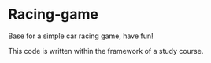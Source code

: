 # Racing-game
Base for a simple car racing game, have fun!

This code is written within 
the framework of a study course.

